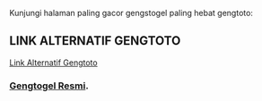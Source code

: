 Kunjungi halaman paling gacor gengstogel paling hebat gengtoto:

## LINK ALTERNATIF GENGTOTO

 [Link Alternatif Gengtoto](https://gengtotoresmi.web.app/)

 ### [Gengtogel Resmi](https://gengtotoresmi.web.app/).
